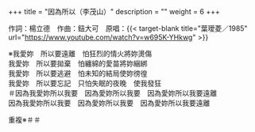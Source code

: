 +++
title = "因為所以（李茂山）"
description = ""
weight = 6
+++

作詞：楊立德　作曲：鈕大可　原唱：{{< target-blank title="葉璦菱／1985" url="https://www.youtube.com/watch?v=w695K-YHkwg" >}}  

※我愛妳　所以要遠離　怕狂烈的情火將妳燙傷  
我愛妳　所以要拋棄　怕纏綿的愛苗將妳綑綁  
我愛妳　所以要逃避　怕未知的結局使妳徬徨  
我愛妳　所以要忘記　只怕失眠的夜晚　使我發狂  
＃因為我愛妳所以我要　因為愛妳所以我要　因為愛妳所以我要遠離  
因為我愛妳所以我要　因為愛妳所以我要　因為愛妳所以我要遠離  

重複※＃＃